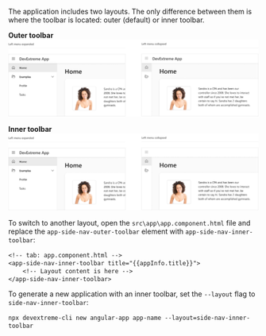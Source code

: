 The application includes two layouts. The only difference between them is where the toolbar is located: outer (default) or inner toolbar.

**Outer toolbar**
<br/>
<img src="/images/dx-application-templates/outer.png" style="width: 800px;" alt="Outer toolbar expanded" />

**Inner toolbar**
<br/>
<img src="/images/dx-application-templates/inner.png" style="width: 800px;" alt="Inner toolbar expanded" />
<br/>

To switch to another layout, open the `src\app\app.component.html` file and replace the `app-side-nav-outer-toolbar` element with `app-side-nav-inner-toolbar`:

    <!-- tab: app.component.html -->
    <app-side-nav-inner-toolbar title="{{appInfo.title}}">
        <!-- Layout content is here -->
    </app-side-nav-inner-toolbar>

To generate a new application with an inner toolbar, set the `--layout` flag to `side-nav-inner-toolbar`:

    npx devextreme-cli new angular-app app-name --layout=side-nav-inner-toolbar
